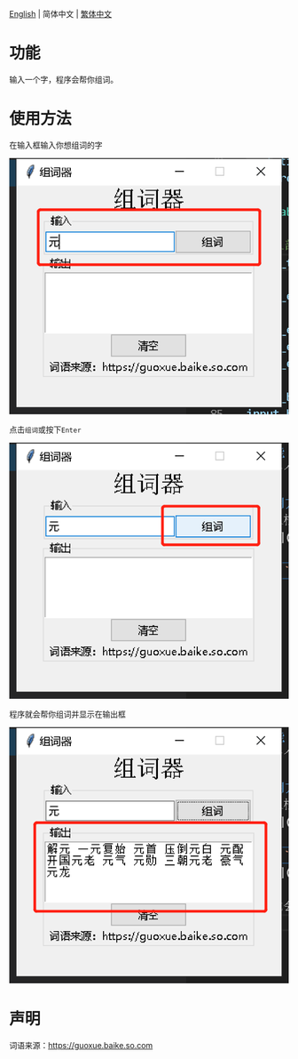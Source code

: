 [English](README.md) | 简体中文 | [繁体中文](README-tw.md)
# 功能
输入一个字，程序会帮你组词。

# 使用方法
在输入框输入你想组词的字

![图 1](images/image%201.png)

点击`组词`或按下`Enter`

![图 2](images/image%202.png)

程序就会帮你组词并显示在输出框

![图 3](images/image%203.png)

# 声明
词语来源：https://guoxue.baike.so.com
